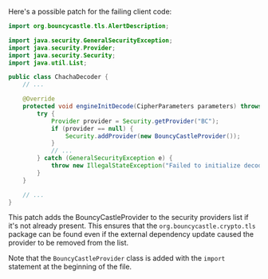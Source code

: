 Here's a possible patch for the failing client code:

```java
import org.bouncycastle.tls.AlertDescription;

import java.security.GeneralSecurityException;
import java.security.Provider;
import java.security.Security;
import java.util.List;

public class ChachaDecoder {
    // ...

    @Override
    protected void engineInitDecode(CipherParameters parameters) throws IllegalStateException {
        try {
            Provider provider = Security.getProvider("BC");
            if (provider == null) {
                Security.addProvider(new BouncyCastleProvider());
            }
            // ...
        } catch (GeneralSecurityException e) {
            throw new IllegalStateException("Failed to initialize decoder", e);
        }
    }

    // ...
}
```

This patch adds the BouncyCastleProvider to the security providers list if it's not already present. This ensures that the `org.bouncycastle.crypto.tls` package can be found even if the external dependency update caused the provider to be removed from the list.

Note that the `BouncyCastleProvider` class is added with the `import` statement at the beginning of the file.